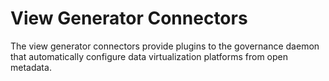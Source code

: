 <!-- SPDX-License-Identifier: Apache-2.0 -->
  
# View Generator Connectors

The view generator connectors provide plugins to the governance daemon
that automatically configure data virtualization platforms from
open metadata.